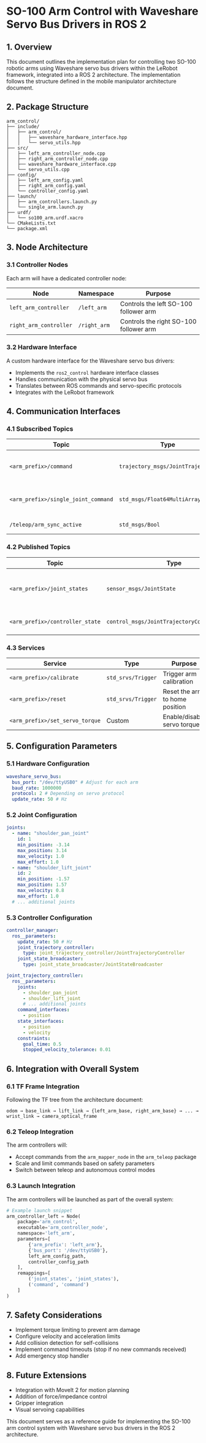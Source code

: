 # SO-100 Arm Control with Waveshare Servo Bus Drivers in ROS 2

## 1. Overview

This document outlines the implementation plan for controlling two SO-100 robotic arms using Waveshare servo bus drivers within the LeRobot framework, integrated into a ROS 2 architecture. The implementation follows the structure defined in the mobile manipulator architecture document.

## 2. Package Structure

```
arm_control/
├── include/
│   ├── arm_control/
│   │   ├── waveshare_hardware_interface.hpp
│   │   └── servo_utils.hpp
├── src/
│   ├── left_arm_controller_node.cpp
│   ├── right_arm_controller_node.cpp
│   ├── waveshare_hardware_interface.cpp
│   └── servo_utils.cpp
├── config/
│   ├── left_arm_config.yaml
│   ├── right_arm_config.yaml
│   └── controller_config.yaml
├── launch/
│   ├── arm_controllers.launch.py
│   └── single_arm.launch.py
├── urdf/
│   └── so100_arm.urdf.xacro
└── CMakeLists.txt
└── package.xml
```

## 3. Node Architecture

### 3.1 Controller Nodes

Each arm will have a dedicated controller node:

| Node                   | Namespace    | Purpose                                |
| ---------------------- | ------------ | -------------------------------------- |
| `left_arm_controller`  | `/left_arm`  | Controls the left SO-100 follower arm  |
| `right_arm_controller` | `/right_arm` | Controls the right SO-100 follower arm |

### 3.2 Hardware Interface

A custom hardware interface for the Waveshare servo bus drivers:

- Implements the `ros2_control` hardware interface classes
- Handles communication with the physical servo bus
- Translates between ROS commands and servo-specific protocols
- Integrates with the LeRobot framework

## 4. Communication Interfaces

### 4.1 Subscribed Topics

| Topic                               | Type                              | Purpose                               |
| ----------------------------------- | --------------------------------- | ------------------------------------- |
| `<arm_prefix>/command`              | `trajectory_msgs/JointTrajectory` | Joint trajectory commands for the arm |
| `<arm_prefix>/single_joint_command` | `std_msgs/Float64MultiArray`      | Direct command for individual joints  |
| `/teleop/arm_sync_active`           | `std_msgs/Bool`                   | Enable/disable teleop control         |

### 4.2 Published Topics

| Topic                           | Type                                          | Purpose                                          |
| ------------------------------- | --------------------------------------------- | ------------------------------------------------ |
| `<arm_prefix>/joint_states`     | `sensor_msgs/JointState`                      | Current joint positions, velocities, and efforts |
| `<arm_prefix>/controller_state` | `control_msgs/JointTrajectoryControllerState` | Controller state information                     |

### 4.3 Services

| Service                         | Type               | Purpose                        |
| ------------------------------- | ------------------ | ------------------------------ |
| `<arm_prefix>/calibrate`        | `std_srvs/Trigger` | Trigger arm calibration        |
| `<arm_prefix>/reset`            | `std_srvs/Trigger` | Reset the arm to home position |
| `<arm_prefix>/set_servo_torque` | Custom             | Enable/disable servo torque    |

## 5. Configuration Parameters

### 5.1 Hardware Configuration

```yaml
waveshare_servo_bus:
  bus_port: "/dev/ttyUSB0" # Adjust for each arm
  baud_rate: 1000000
  protocol: 2 # Depending on servo protocol
  update_rate: 50 # Hz
```

### 5.2 Joint Configuration

```yaml
joints:
  - name: "shoulder_pan_joint"
    id: 1
    min_position: -3.14
    max_position: 3.14
    max_velocity: 1.0
    max_effort: 1.0
  - name: "shoulder_lift_joint"
    id: 2
    min_position: -1.57
    max_position: 1.57
    max_velocity: 0.8
    max_effort: 1.0
  # ... additional joints
```

### 5.3 Controller Configuration

```yaml
controller_manager:
  ros__parameters:
    update_rate: 50 # Hz
    joint_trajectory_controller:
      type: joint_trajectory_controller/JointTrajectoryController
    joint_state_broadcaster:
      type: joint_state_broadcaster/JointStateBroadcaster

joint_trajectory_controller:
  ros__parameters:
    joints:
      - shoulder_pan_joint
      - shoulder_lift_joint
      # ... additional joints
    command_interfaces:
      - position
    state_interfaces:
      - position
      - velocity
    constraints:
      goal_time: 0.5
      stopped_velocity_tolerance: 0.01
```

## 6. Integration with Overall System

### 6.1 TF Frame Integration

Following the TF tree from the architecture document:

```
odom → base_link → lift_link → {left_arm_base, right_arm_base} → ... → wrist_link → camera_optical_frame
```

### 6.2 Teleop Integration

The arm controllers will:

- Accept commands from the `arm_mapper_node` in the `arm_teleop` package
- Scale and limit commands based on safety parameters
- Switch between teleop and autonomous control modes

### 6.3 Launch Integration

The arm controllers will be launched as part of the overall system:

```python
# Example launch snippet
arm_controller_left = Node(
    package='arm_control',
    executable='arm_controller_node',
    namespace='left_arm',
    parameters=[
        {'arm_prefix': 'left_arm'},
        {'bus_port': '/dev/ttyUSB0'},
        left_arm_config_path,
        controller_config_path
    ],
    remappings=[
        ('joint_states', 'joint_states'),
        ('command', 'command')
    ]
)
```

## 7. Safety Considerations

- Implement torque limiting to prevent arm damage
- Configure velocity and acceleration limits
- Add collision detection for self-collisions
- Implement command timeouts (stop if no new commands received)
- Add emergency stop handler

## 8. Future Extensions

- Integration with MoveIt 2 for motion planning
- Addition of force/impedance control
- Gripper integration
- Visual servoing capabilities

This document serves as a reference guide for implementing the SO-100 arm control system with Waveshare servo bus drivers in the ROS 2 architecture.
